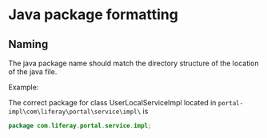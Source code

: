 # Java package formatting

## Naming

The java package name should match the directory structure of the location of the java file.

Example:

The correct package for class UserLocalServiceImpl located in `portal-impl\com\liferay\portal\service\impl\` is

```java
package com.liferay.portal.service.impl;
```